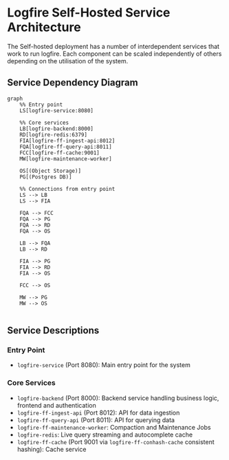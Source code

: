 # Logfire Self-Hosted Service Architecture

The Self-hosted deployment has a number of interdependent services that work to run logfire.  Each component can be scaled independently of others depending on the utilisation of the system.

## Service Dependency Diagram

```mermaid
graph
    %% Entry point
    LS[logfire-service:8080]

    %% Core services
    LB[logfire-backend:8000]
    RD[logfire-redis:6379]
    FIA[logfire-ff-ingest-api:8012]
    FQA[logfire-ff-query-api:8011]
    FCC[logfire-ff-cache:9001]
    MW[logfire-maintenance-worker]

    OS[(Object Storage)]
    PG[(Postgres DB)]

    %% Connections from entry point
    LS --> LB
    LS --> FIA

    FQA --> FCC
    FQA --> PG
    FQA --> RD
    FQA --> OS

    LB --> FQA
    LB --> RD

    FIA --> PG
    FIA --> RD
    FIA --> OS

    FCC --> OS

    MW --> PG
    MW --> OS


```

## Service Descriptions

### Entry Point
- `logfire-service` (Port 8080): Main entry point for the system

### Core Services
- `logfire-backend` (Port 8000): Backend service handling business logic, frontend and authentication
- `logfire-ff-ingest-api` (Port 8012): API for data ingestion
- `logfire-ff-query-api` (Port 8011): API for querying data
- `logfire-ff-maintenance-worker`:  Compaction and Maintenance Jobs
- `logfire-redis`: Live query streaming and autocomplete cache
- `logfire-ff-cache` (Port 9001 via `logfire-ff-conhash-cache` consistent hashing): Cache service
